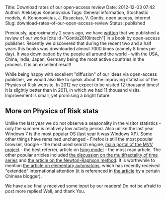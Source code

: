 Title: Download rates of our open-access review
Date: 2012-12-03 07:42
Author: Aleksejus Kononovicius
Tags: General information, Stochastic models, A. Kononovicius, J. Ruseckas, V. Gontis, open access, internet
Slug: download-rates-of-our-open-access-review
Status: published

Previously, approximately 2 years
ago, we have
[written]({filename}/articles/2010/non-linear-stochastic-model-return.md)
that we published a review of our works \[cite id="Gontis2010Intech"\]
in a book by open-access publisher. Recently we discovered that during
the recent two and a half years this books was downloaded almost 7000
times (namely 8 times per day). It was downloaded by the people all
around the world - with the USA, China, India, Japan, Germany being the
most active countries in the process. It is an excellent result!

While being happy with excellent "diffusion" of our ideas via
open-access publisher, we would also like to speak about the improving
statistics of the Physics of Risk website. In 2012 we expect to be
visited 12 thousand times! It is slightly better than in 2011, in which
we had 11 thousand visits. Improvement is small, yet promising a bright
future.<!--more-->

More on Physics of Risk stats
-----------------------------

Unlike the last year we do not observe a seasonality in the visitor
statistics - only the summer is relatively low activity period. Also
unlike the last year Windows 7 is the most popular OS (last year it was
Windows XP). Some other things have remained unchanged - Firefox is
still the most popular browser, Google - the most used search engine,
[main portal of the MVV project](https://mokslasplius.lt) - the best
referrer, article on [Ising
model]({filename}/articles/2010/ising-model.md) - the
most read article. The other popular articles included [the discussion
on the multifractality of time
series]({filename}/articles/2011/multifractality-time-series.md)
and [the article on the Newton-Raphson
method]({filename}/articles/2011/newton-raphson.md).
It is worthwhile to mention [the article on elementary
automatons]({filename}/articles/2012/wolframs-elementary-automatons.md),
which has recently received "extended" international attention (it is
referenced in [the
article](https://blog.sciencenet.cn/blog-677221-636232.html "Link to the article by the Chinese blogger")
by a certain Chinese blogger).

We have also finally received some input by our readers! Do not be
afraid to post more replies! Well, and thank You.
